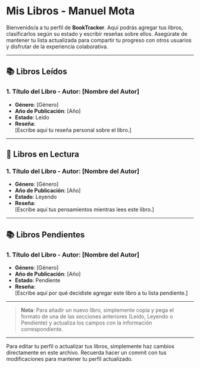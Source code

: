 # Mis Libros - Manuel Mota

Bienvenido/a a tu perfil de **BookTracker**. Aquí podrás agregar tus libros, clasificarlos según su estado y escribir reseñas sobre ellos. Asegúrate de mantener tu lista actualizada para compartir tu progreso con otros usuarios y disfrutar de la experiencia colaborativa.

---

## 📚 Libros Leídos

### 1. **Título del Libro** - Autor: [Nombre del Autor]
- **Género**: [Género]
- **Año de Publicación**: [Año]
- **Estado**: Leído
- **Reseña**:  
  [Escribe aquí tu reseña personal sobre el libro.]

---

## 📖 Libros en Lectura

### 1. **Título del Libro** - Autor: [Nombre del Autor]
- **Género**: [Género]
- **Año de Publicación**: [Año]
- **Estado**: Leyendo
- **Reseña**:  
  [Escribe aquí tus pensamientos mientras lees este libro.]

---

## 📚 Libros Pendientes

### 1. **Título del Libro** - Autor: [Nombre del Autor]
- **Género**: [Género]
- **Año de Publicación**: [Año]
- **Estado**: Pendiente
- **Reseña**:  
  [Escribe aquí por qué decidiste agregar este libro a tu lista pendiente.]


---

> **Nota**: Para añadir un nuevo libro, simplemente copia y pega el formato de una de las secciones anteriores (Leído, Leyendo o Pendiente) y actualiza los campos con la información correspondiente.

---

Para editar tu perfil o actualizar tus libros, simplemente haz cambios directamente en este archivo. Recuerda hacer un commit con tus modificaciones para mantener tu perfil actualizado.
